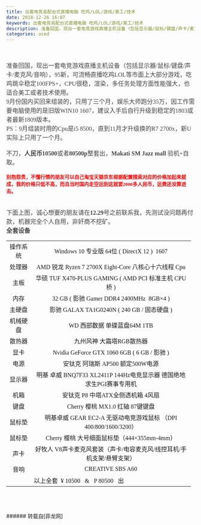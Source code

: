 ```yaml
---
title: 出套电竞高配台式直播电脑 吃鸡/LOL/游戏/美工/技术
date: 2018-12-26 16:07
keywords: 出套电竞高配台式直播电脑 吃鸡/LOL/游戏/美工/技术
description: 准备回国，现出一套电竞游戏直播主机设备（包括显示器/鼠标/键盘/声卡/麦克风/音响），95新，可流畅直播吃鸡LOL等市面上大部分游戏，吃鸡跳伞稳定100FPS+，CPU很稳，渲染，多任务处理方面性能强大，也适合美工或者技术使用。9月份国内买回来组装的，只用了三个月，娱乐大师跑分35万，因工作需要电脑使用的是旧版WIN10 1607，建议入手后自行升级到稳定的1803或者最新1809版本。PS：9月组装时用的Cpu是i5 8500，直到11月才升级换的R7 2700x，新U实际上只用了一个月。不刀，人民币10500或者80500p整套出，Makati SM Jazz mall 验机+自取。别抱怨贵，不懂行情的朋友可以自己淘宝天猫京东根据配置搜索对应的价格加起来就成，我的价格只低不高，而且当时国内走空运到这就要2000多人民币，运费还没算进去。下面上图，诚心想要的朋友请在12.29号之前联系我，先测试没问题再付款，机器完全个人自用，非奸商不挖矿。全套设备操作系统Windows 10 专业版 64位 ( DirectX 12 )  1607处理器AMD 锐龙 Ryzen 7 2700X Eight-Core 八核心十六线程 Cpu主板华硕 TUF X470-PLUS GAMING ( AMD PCI 标准主机 CPU 桥 )内存32 GB ( 影驰 Gamer DDR4 2400MHz  8GB×4 )主硬盘影驰 GALAX TA1G0240N ( 240 GB / 固态硬盘 )机械硬盘WD 西部数据 单碟蓝盘64M 1TB散热器九州风神 大霜塔RGB散热器显卡Nvidia GeForce GTX 1060 6GB ( 6 GB / 影驰 )电源安钛克 阿瑞斯 AP500 额定500W电源显示器明基 卓威 BNQ7F33 XL2411P 144Hz电竞显示器 德国绝地求生PGI赛事专用机机箱安钛克 P8 中塔ATX全侧透机箱 4风扇键盘Cherry 樱桃 MX1.0 红轴 87键键盘鼠标垫明基卓威 GEAR EC2-A 无驱动电竞游戏鼠标 （DPI 400/800/1600/3200）鼠标垫Cherry 樱桃 大号细面鼠标垫（444×355mm-4mm）声卡好牧人 V8声卡麦克风套装（声卡/电容麦克风/线控耳机/手机支架/悬臂支架）音响CREATIVE SBS A60以上全套  ¥ 10500   &   P 80500   出
categories: used
---
```

<td class="t_f" id="postmessage_2568862">

<br/>
<br/>
<div align="left"><font color="#444444"><font face="Tahoma, Helvetica, SimSun, sans-serif"><font face="微软雅黑"><font size="3">准备回国，现出一套电竞游戏直播主机设备（包括显示器/鼠标/键盘/声卡/麦克风/音响），95新，可流畅直播吃鸡LOL等市面上大部分游戏，吃鸡跳伞稳定100FPS+，CPU很稳，渲染，多任务处理方面性能强大，也适合美工或者技术使用。</font></font></font></font></div><div align="left"><font color="#444444"><font face="Tahoma, Helvetica, SimSun, sans-serif"><font face="微软雅黑"><font size="3">9月份国内买回来组装的，只用了三个月，娱乐大师跑分35万，因工作需要电脑使用的是旧版WIN10 1607，建议入手后自行升级到稳定的1803或者最新1809版本。</font></font></font></font></div><div align="left"><font color="#444444"><font face="Tahoma, Helvetica, SimSun, sans-serif"><font face="微软雅黑"><font size="3">PS：9月组装时用的Cpu是i5 8500，直到11月才升级换的R7 2700x，新U实际上只用了一个月。</font></font></font></font></div><div align="left"><font color="#444444"><font face="Tahoma, Helvetica, SimSun, sans-serif"><font face="微软雅黑"><font size="3"><br/>
</font></font></font></font></div><div align="left"><font color="#444444"><font face="Tahoma, Helvetica, SimSun, sans-serif"><font face="微软雅黑"><font size="3">不刀，<strong>人民币10500</strong>或者<strong>80500p</strong>整套出，<strong>Makati SM Jazz mall </strong>验机+自取。</font></font></font></font></div><div align="left"><font color="#444444"><font face="Tahoma, Helvetica, SimSun, sans-serif"><font face="微软雅黑"><font size="3"><br/>
</font></font></font></font></div><div align="left"><font color="#444444"><font face="Tahoma, Helvetica, SimSun, sans-serif"><font face="微软雅黑"><font size="2"><font color="#ff0000"><strong>别抱怨贵，不懂行情的朋友可以自己淘宝天猫京东根据配置搜索对应的价格加起来就成，我的价格只低不高，而且当时国内走空运到这就要2000多人民币，运费还没算进去。</strong></font></font></font></font></font></div><font color="#444444"><font face="Tahoma, Helvetica, SimSun, sans-serif"><font face="微软雅黑"><font size="3"><br/>
</font></font></font></font><br/>
<font color="#444444"><font face="Tahoma, Helvetica, SimSun, sans-serif"><font face="微软雅黑"><font size="3">下面上图，诚心想要的朋友请在<strong>12.29</strong>号之前联系我，先测试没问题再付款，机器完全个人自用，非奸商不挖矿。</font></font></font></font><font face="微软雅黑"><font size="3"><font color="#444444"><br/>
</font></font></font><font color="#444444"><font face="Tahoma, Helvetica, SimSun, sans-serif"><font face="微软雅黑"><font size="3"><strong>全套设备</strong></font></font></font></font><br/>
<font color="#444444"><font face="Tahoma, Helvetica, SimSun, sans-serif"><table cellspacing="0" class="t_table" style="width:98%"><tr><td width="71"><div align="center"><font face="微软雅黑"><font size="3">操作系统</font></font></div></td><td width="582"><div align="center"><font face="微软雅黑"><font size="3">Windows 10 专业版 64位 ( DirectX 12 )  1607</font></font></div></td></tr><tr><td width="71"><div align="center"><font face="微软雅黑"><font size="3">处理器</font></font></div></td><td width="582"><div align="center"><font face="微软雅黑"><font size="3">AMD 锐龙 Ryzen 7 2700X Eight-Core 八核心十六线程 Cpu</font></font></div></td></tr><tr><td width="71"><div align="center"><font face="微软雅黑"><font size="3">主板</font></font></div></td><td width="582"><div align="center"><font face="微软雅黑"><font size="3">华硕 TUF X470-PLUS GAMING ( AMD PCI 标准主机 CPU 桥 )</font></font></div></td></tr><tr><td width="71"><div align="center"><font face="微软雅黑"><font size="3">内存</font></font></div></td><td width="582"><div align="center"><font face="微软雅黑"><font size="3">32 GB ( 影驰 Gamer DDR4 2400MHz  8GB×4 )</font></font></div></td></tr><tr><td width="71"><div align="center"><font face="微软雅黑"><font size="3">主硬盘</font></font></div></td><td width="582"><div align="center"><font face="微软雅黑"><font size="3">影驰 GALAX TA1G0240N ( 240 GB / 固态硬盘 )</font></font></div></td></tr><tr><td width="71"><div align="center"><font face="微软雅黑"><font size="3">机械硬盘</font></font></div></td><td width="582"><div align="center"><font face="微软雅黑"><font size="3">WD 西部数据 单碟蓝盘64M 1TB</font></font></div></td></tr><tr><td width="71"><div align="center"><font face="微软雅黑"><font size="3">散热器</font></font></div></td><td width="582"><div align="center"><font face="微软雅黑"><font size="3">九州风神 大霜塔RGB散热器</font></font></div></td></tr><tr><td width="71"><div align="center"><font face="微软雅黑"><font size="3">显卡</font></font></div></td><td width="582"><div align="center"><font face="微软雅黑"><font size="3">Nvidia GeForce GTX 1060 6GB ( 6 GB / 影驰 )</font></font></div></td></tr><tr><td width="71"><div align="center"><font face="微软雅黑"><font size="3">电源</font></font></div></td><td width="582"><div align="center"><font face="微软雅黑"><font size="3">安钛克 阿瑞斯 AP500 额定500W电源</font></font></div></td></tr><tr><td width="71"><div align="center"><font face="微软雅黑"><font size="3">显示器</font></font></div></td><td width="582"><div align="center"><font face="微软雅黑"><font size="3">明基 卓威 BNQ7F33 XL2411P 144Hz电竞显示器 德国绝地求生PGI赛事专用机</font></font></div></td></tr><tr><td width="71"><div align="center"><font face="微软雅黑"><font size="3">机箱</font></font></div></td><td width="582"><div align="center"><font face="微软雅黑"><font size="3">安钛克 P8 中塔ATX全侧透机箱 4风扇</font></font></div></td></tr><tr><td width="71"><div align="center"><font face="微软雅黑"><font size="3">键盘</font></font></div></td><td width="582"><div align="center"><font face="微软雅黑"><font size="3">Cherry 樱桃 MX1.0 红轴 87键键盘</font></font></div></td></tr><tr><td width="71"><div align="center"><font face="微软雅黑"><font size="3">鼠标垫</font></font></div></td><td width="582"><div align="center"><font face="微软雅黑"><font size="3">明基卓威 GEAR EC2-A 无驱动电竞游戏鼠标 （DPI 400/800/1600/3200）</font></font></div></td></tr><tr><td width="71"><div align="center"><font face="微软雅黑"><font size="3">鼠标垫</font></font></div></td><td width="582"><div align="center"><font face="微软雅黑"><font size="3">Cherry 樱桃 大号细面鼠标垫（444×355mm-4mm）</font></font></div></td></tr><tr><td width="71"><div align="center"><font face="微软雅黑"><font size="3">声卡</font></font></div></td><td width="582"><div align="center"><font face="微软雅黑"><font size="3">好牧人 V8声卡麦克风套装（声卡/电容麦克风/线控耳机/手机支架/悬臂支架）</font></font></div></td></tr><tr><td width="71"><div align="center"><font face="微软雅黑"><font size="3">音响</font></font></div></td><td width="582"><div align="center"><font face="微软雅黑"><font size="3">CREATIVE SBS A60</font></font></div></td></tr><tr><td width="71"><br/>
</td><td width="582"><font face="微软雅黑"><font size="3">以上全套  ¥ 10500   &amp;   P 80500   出</font></font></td></tr></table><font face="微软雅黑"><font size="3"><br/>
</font></font></font></font><br/>
<br/>
</td>
###### 转载自[菲龙网]